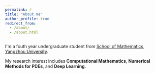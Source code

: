 ```yaml
---
permalink: /
title: "About me"
author_profile: true
redirect_from: 
  - /about/
  - /about.html
---
```


I'm a fouth year undergraduate student from [School of Mathematics](https://sxxy.yzu.edu.cn/), [Yangzhou University](https://www.yzu.edu.cn/).

My research interest includes **Computational Mathematics**, **Numerical Methods for PDEs**, and **Deep Learning**.

